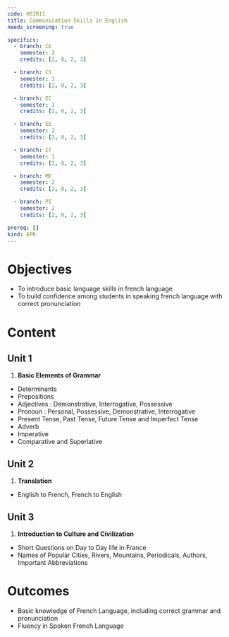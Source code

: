 ```yaml
---
code: HSIR11
title: Communication Skills in English
needs_screening: true

specifics:
  - branch: CE
    semester: 2
    credits: [2, 0, 2, 3]

  - branch: CS
    semester: 1
    credits: [2, 0, 2, 3]

  - branch: EC
    semester: 1
    credits: [2, 0, 2, 3]

  - branch: EE
    semester: 2
    credits: [2, 0, 2, 3]

  - branch: IT
    semester: 1
    credits: [2, 0, 2, 3]

  - branch: ME
    semester: 2
    credits: [2, 0, 2, 3]

  - branch: PI
    semester: 2
    credits: [2, 0, 2, 3]

prereq: []
kind: EPR
---
```


# Objectives

- To introduce basic language skills in french language
- To build confidence among students in speaking french language with correct pronunciation 

# Content

## Unit 1

   1. **Basic Elements of Grammar**
   - Determinants
   - Prepositions 
   - Adjectives : Demonstrative, Interrogative, Possessive
   - Pronoun : Personal, Possessive, Demonstrative, Interrogative
   - Present Tense, Past Tense, Future Tense and Imperfect Tense
   - Adverb
   - Imperative
   - Comparative and Superlative

## Unit 2

   1. **Translation**
   - English to French, French to English    

## Unit 3

   1. **Introduction to Culture and Civilization**
   - Short Questions on Day to Day life in France
   - Names of Popular Cities, Rivers, Mountains, Periodicals, Authors, Important Abbreviations 

# Outcomes

- Basic knowledge of French Language, including correct grammar and pronunciation 
- Fluency in Spoken French Language
